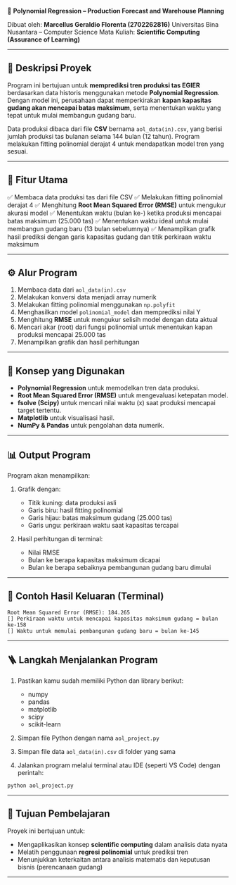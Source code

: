 🧮 **Polynomial Regression – Production Forecast and Warehouse Planning**

Dibuat oleh: **Marcellus Geraldio Florenta (2702262816)**
Universitas Bina Nusantara – Computer Science
Mata Kuliah: **Scientific Computing (Assurance of Learning)**

---

## 📘 Deskripsi Proyek

Program ini bertujuan untuk **memprediksi tren produksi tas EGIER** berdasarkan data historis menggunakan metode **Polynomial Regression**.
Dengan model ini, perusahaan dapat memperkirakan **kapan kapasitas gudang akan mencapai batas maksimum**, serta menentukan waktu yang tepat untuk mulai membangun gudang baru.

Data produksi dibaca dari file **CSV** bernama `aol_data(in).csv`, yang berisi jumlah produksi tas bulanan selama 144 bulan (12 tahun).
Program melakukan fitting polinomial derajat 4 untuk mendapatkan model tren yang sesuai.

---

## 🧩 Fitur Utama

✅ Membaca data produksi tas dari file CSV
✅ Melakukan fitting polinomial derajat 4
✅ Menghitung **Root Mean Squared Error (RMSE)** untuk mengukur akurasi model
✅ Menentukan waktu (bulan ke-) ketika produksi mencapai batas maksimum (25.000 tas)
✅ Menentukan waktu ideal untuk mulai membangun gudang baru (13 bulan sebelumnya)
✅ Menampilkan grafik hasil prediksi dengan garis kapasitas gudang dan titik perkiraan waktu maksimum

---

## ⚙️ Alur Program

1. Membaca data dari `aol_data(in).csv`
2. Melakukan konversi data menjadi array numerik
3. Melakukan fitting polinomial menggunakan `np.polyfit`
4. Menghasilkan model `polinomial_model` dan memprediksi nilai Y
5. Menghitung **RMSE** untuk mengukur selisih model dengan data aktual
6. Mencari akar (root) dari fungsi polinomial untuk menentukan kapan produksi mencapai 25.000 tas
7. Menampilkan grafik dan hasil perhitungan

---

## 🧠 Konsep yang Digunakan

* **Polynomial Regression** untuk memodelkan tren data produksi.
* **Root Mean Squared Error (RMSE)** untuk mengevaluasi ketepatan model.
* **fsolve (Scipy)** untuk mencari nilai waktu (x) saat produksi mencapai target tertentu.
* **Matplotlib** untuk visualisasi hasil.
* **NumPy & Pandas** untuk pengolahan data numerik.

---

## 📊 Output Program

Program akan menampilkan:

1. Grafik dengan:

   * Titik kuning: data produksi asli
   * Garis biru: hasil fitting polinomial
   * Garis hijau: batas maksimum gudang (25.000 tas)
   * Garis ungu: perkiraan waktu saat kapasitas tercapai

2. Hasil perhitungan di terminal:

   * Nilai RMSE
   * Bulan ke berapa kapasitas maksimum dicapai
   * Bulan ke berapa sebaiknya pembangunan gudang baru dimulai

---

## 🧾 Contoh Hasil Keluaran (Terminal)

```
Root Mean Squared Error (RMSE): 184.265
[] Perkiraan waktu untuk mencapai kapasitas maksimum gudang = bulan ke-158
[] Waktu untuk memulai pembangunan gudang baru = bulan ke-145
```

---

## 🪜 Langkah Menjalankan Program

1. Pastikan kamu sudah memiliki Python dan library berikut:

   * numpy
   * pandas
   * matplotlib
   * scipy
   * scikit-learn

2. Simpan file Python dengan nama `aol_project.py`

3. Simpan file data `aol_data(in).csv` di folder yang sama

4. Jalankan program melalui terminal atau IDE (seperti VS Code) dengan perintah:

```
python aol_project.py
```

---

## 🎯 Tujuan Pembelajaran

Proyek ini bertujuan untuk:

* Mengaplikasikan konsep **scientific computing** dalam analisis data nyata
* Melatih penggunaan **regresi polinomial** untuk prediksi tren
* Menunjukkan keterkaitan antara analisis matematis dan keputusan bisnis (perencanaan gudang)

---
